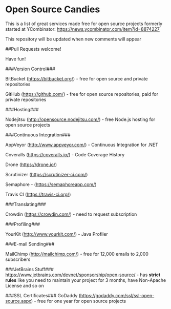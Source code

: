 # Open Source Candies

This is a list of great services made free for open source projects formerly started at YCombinator: https://news.ycombinator.com/item?id=8874227

This repository will be updated when new comments will appear

##Pull Requests welcome!

Have fun!

###Version Control###

BitBucket (https://bitbucket.org/) - free for open source and private repositories

GitHub (https://github.com/) - free for open source repositories, paid for private repositories

###Hosting###

Nodejitsu (http://opensource.nodejitsu.com/) - free Node.js hosting for open source projects

###Continuous Integration###

AppVeyor (http://www.appveyor.com/) - Continuous Integration for .NET

Coveralls (https://coveralls.io/) - Code Coverage History

Drone (https://drone.io/)

Scrutinizer (https://scrutinizer-ci.com/)

Semaphore - (https://semaphoreapp.com/)

Travis CI (https://travis-ci.org/)

###Translating###

Crowdin (https://crowdin.com/) - need to request subscription

###Profiling###

YourKit (http://www.yourkit.com/) - Java Profiler

###E-mail Sending###

MailChimp (http://mailchimp.com/) - free for 12,000 emails to 2,000 subscribers

###JetBrains Stuff###
https://www.jetbrains.com/devnet/sponsorship/open-source/ - has **strict rules** like you need to maintain your project for 3 months, have Non-Apache License and so on

###SSL Certificates###
GoDaddy (https://godaddy.com/ssl/ssl-open-source.aspx) - free for one year for open source projects

